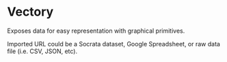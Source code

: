 Vectory
=======

Exposes data for easy representation with graphical primitives.

Imported URL could be a Socrata dataset, Google Spreadsheet, or raw data file (i.e. CSV, JSON, etc).
